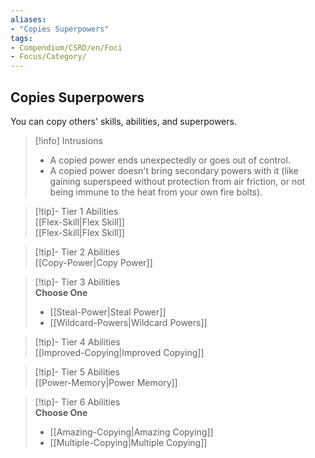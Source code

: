 ```yaml
---
aliases:
- "Copies Superpowers"
tags:
- Compendium/CSRD/en/Foci
- Focus/Category/
---
```


  
## Copies Superpowers  
You can copy others' skills, abilities, and superpowers.  

>[!info] Intrusions  
>- A copied power ends unexpectedly or goes out of control.  
>- A copied power doesn't bring secondary powers with it (like gaining superspeed without protection from air friction, or not being immune to the heat from your own fire bolts).  


>[!tip]- Tier 1 Abilities  
> [[Flex-Skill|Flex Skill]]  
> [[Flex-Skill|Flex Skill]]  


>[!tip]- Tier 2 Abilities  
> [[Copy-Power|Copy Power]]  


>[!tip]- Tier 3 Abilities  
> **Choose One**  
>- [[Steal-Power|Steal Power]]  
>- [[Wildcard-Powers|Wildcard Powers]]  


>[!tip]- Tier 4 Abilities  
> [[Improved-Copying|Improved Copying]]  


>[!tip]- Tier 5 Abilities  
> [[Power-Memory|Power Memory]]  


>[!tip]- Tier 6 Abilities  
> **Choose One**  
>- [[Amazing-Copying|Amazing Copying]]  
>- [[Multiple-Copying|Multiple Copying]]
